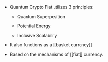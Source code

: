 - Quantum Crypto Fiat utilizes 3 principles:
	 - Quantum Superposition

	 - Potential Energy

	 - Inclusive Scalability

- It also functions as a [[basket currency]]

- Based on the mechanisms of [[fiat]] currency.
